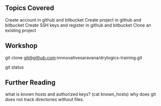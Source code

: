 




## Topics Covered
  Create account in github and bitbucket
  Create project in github and bitbucket
  Create SSH keys and register in github and bitbucket
  Clone an existing project


## Workshop
  git clone git@github.com:innnovativesaravana/drylogics-training.git
  
  git status


## Further Reading
  what is known hosts and authorized keys? (cat known_hosts)
  why does git does not track directories without files.